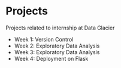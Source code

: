 # Projects

Projects related to internship at Data Glacier

* Week 1: Version Control
* Week 2: Exploratory Data Analysis
* Week 3: Exploratory Data Analysis
* Week 4: Deployment on Flask
